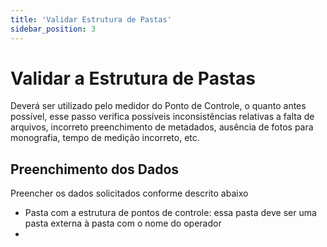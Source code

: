 ```yaml
---
title: 'Validar Estrutura de Pastas'
sidebar_position: 3
---
```


# Validar a Estrutura de Pastas

Deverá ser utilizado pelo medidor do Ponto de Controle, o quanto antes possível, esse passo verifica possíveis inconsistências relativas a falta de arquivos, incorreto preenchimento de metadados, ausência de fotos para monografia, tempo de medição incorreto, etc.

## Preenchimento dos Dados
Preencher os dados solicitados conforme descrito abaixo
* Pasta com a estrutura de pontos de controle: essa pasta deve ser uma pasta externa à pasta com o nome do operador
*